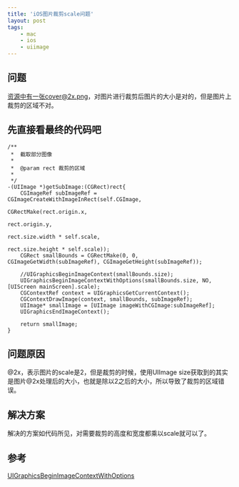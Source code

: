 ```yaml
---
title: 'iOS图片裁剪scale问题'
layout: post
tags:
    - mac
    - ios
    - uiimage
---
```


## 问题
资源中有一张cover@2x.png，对图片进行裁剪后图片的大小是对的，但是图片上裁剪的区域不对。

## 先直接看最终的代码吧
```object-c
/**
 *  截取部分图像
 *
 *  @param rect 裁剪的区域
 *
 */
-(UIImage *)getSubImage:(CGRect)rect{
    CGImageRef subImageRef = CGImageCreateWithImageInRect(self.CGImage,
														  CGRectMake(rect.origin.x,
																	 rect.origin.y,
																	 rect.size.width * self.scale,
																	 rect.size.height * self.scale));
    CGRect smallBounds = CGRectMake(0, 0, CGImageGetWidth(subImageRef), CGImageGetHeight(subImageRef));
    
    //UIGraphicsBeginImageContext(smallBounds.size);
    UIGraphicsBeginImageContextWithOptions(smallBounds.size, NO, [UIScreen mainScreen].scale);
    CGContextRef context = UIGraphicsGetCurrentContext();
    CGContextDrawImage(context, smallBounds, subImageRef);
    UIImage* smallImage = [UIImage imageWithCGImage:subImageRef];
    UIGraphicsEndImageContext();
    
    return smallImage;
}
```

## 问题原因
@2x，表示图片的scale是2，但是裁剪的时候，使用UIImage size获取到的其实是图片@2x处理后的大小，也就是除以2之后的大小，所以导致了裁剪的区域错误。

## 解决方案
解决的方案如代码所见，对需要裁剪的高度和宽度都乘以scale就可以了。


## 参考
[UIGraphicsBeginImageContextWithOptions](https://developer.apple.com/library/ios/documentation/UIKit/Reference/UIKitFunctionReference/#//apple_ref/c/func/UIGraphicsBeginImageContextWithOptions)